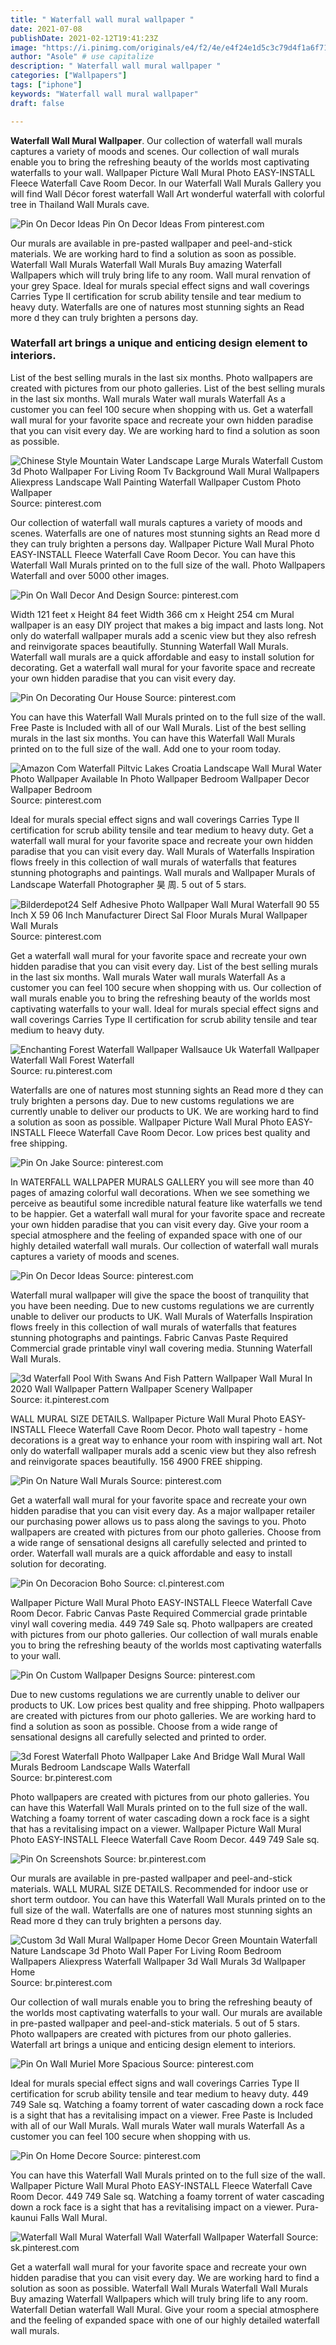 ```yaml
---
title: " Waterfall wall mural wallpaper "
date: 2021-07-08
publishDate: 2021-02-12T19:41:23Z
image: "https://i.pinimg.com/originals/e4/f2/4e/e4f24e1d5c3c79d4f1a6f71e80f906b1.jpg"
author: "Asole" # use capitalize
description: " Waterfall wall mural wallpaper "
categories: ["Wallpapers"]
tags: ["iphone"]
keywords: "Waterfall wall mural wallpaper"
draft: false

---
```



**Waterfall Wall Mural Wallpaper**. Our collection of waterfall wall murals captures a variety of moods and scenes. Our collection of wall murals enable you to bring the refreshing beauty of the worlds most captivating waterfalls to your wall. Wallpaper Picture Wall Mural Photo EASY-INSTALL Fleece Waterfall Cave Room Decor. In our Waterfall Wall Murals Gallery you will find Wall Décor forest waterfall Wall Art wonderful waterfall with colorful tree in Thailand Wall Murals cave.

![Pin On Decor Ideas](https://i.pinimg.com/736x/53/b5/df/53b5df94dbe321ce9acbc3c1ef0e77bf.jpg "Pin On Decor Ideas")
Pin On Decor Ideas From pinterest.com


Our murals are available in pre-pasted wallpaper and peel-and-stick materials. We are working hard to find a solution as soon as possible. Waterfall Wall Murals Waterfall Wall Murals Buy amazing Waterfall Wallpapers which will truly bring life to any room. Wall mural renvation of your grey Space. Ideal for murals special effect signs and wall coverings Carries Type II certification for scrub ability tensile and tear medium to heavy duty. Waterfalls are one of natures most stunning sights an Read more d they can truly brighten a persons day.

### Waterfall art brings a unique and enticing design element to interiors.

List of the best selling murals in the last six months. Photo wallpapers are created with pictures from our photo galleries. List of the best selling murals in the last six months. Wall murals Water wall murals Waterfall As a customer you can feel 100 secure when shopping with us. Get a waterfall wall mural for your favorite space and recreate your own hidden paradise that you can visit every day. We are working hard to find a solution as soon as possible.


![Chinese Style Mountain Water Landscape Large Murals Waterfall Custom 3d Photo Wallpaper For Living Room Tv Background Wall Mural Wallpapers Aliexpress Landscape Wall Painting Waterfall Wallpaper Custom Photo Wallpaper](https://i.pinimg.com/originals/0c/e6/9d/0ce69dba9da7788e89bf5ea1c04e526a.jpg "Chinese Style Mountain Water Landscape Large Murals Waterfall Custom 3d Photo Wallpaper For Living Room Tv Background Wall Mural Wallpapers Aliexpress Landscape Wall Painting Waterfall Wallpaper Custom Photo Wallpaper")
Source: pinterest.com

Our collection of waterfall wall murals captures a variety of moods and scenes. Waterfalls are one of natures most stunning sights an Read more d they can truly brighten a persons day. Wallpaper Picture Wall Mural Photo EASY-INSTALL Fleece Waterfall Cave Room Decor. You can have this Waterfall Wall Murals printed on to the full size of the wall. Photo Wallpapers Waterfall and over 5000 other images.

![Pin On Wall Decor And Design](https://i.pinimg.com/736x/d7/1b/d8/d71bd8714f1049a0455d6541d71c65e6.jpg "Pin On Wall Decor And Design")
Source: pinterest.com

Width 121 feet x Height 84 feet Width 366 cm x Height 254 cm Mural wallpaper is an easy DIY project that makes a big impact and lasts long. Not only do waterfall wallpaper murals add a scenic view but they also refresh and reinvigorate spaces beautifully. Stunning Waterfall Wall Murals. Waterfall wall murals are a quick affordable and easy to install solution for decorating. Get a waterfall wall mural for your favorite space and recreate your own hidden paradise that you can visit every day.

![Pin On Decorating Our House](https://i.pinimg.com/originals/51/54/5f/51545f4c7df470b9b4cbe19792871443.jpg "Pin On Decorating Our House")
Source: pinterest.com

You can have this Waterfall Wall Murals printed on to the full size of the wall. Free Paste is Included with all of our Wall Murals. List of the best selling murals in the last six months. You can have this Waterfall Wall Murals printed on to the full size of the wall. Add one to your room today.

![Amazon Com Waterfall Piltvic Lakes Croatia Landscape Wall Mural Water Photo Wallpaper Available In Photo Wallpaper Bedroom Wallpaper Decor Wallpaper Bedroom](https://i.pinimg.com/474x/fc/42/1c/fc421c68c185821cf93eda3624a0b7f1.jpg "Amazon Com Waterfall Piltvic Lakes Croatia Landscape Wall Mural Water Photo Wallpaper Available In Photo Wallpaper Bedroom Wallpaper Decor Wallpaper Bedroom")
Source: pinterest.com

Ideal for murals special effect signs and wall coverings Carries Type II certification for scrub ability tensile and tear medium to heavy duty. Get a waterfall wall mural for your favorite space and recreate your own hidden paradise that you can visit every day. Wall Murals of Waterfalls Inspiration flows freely in this collection of wall murals of waterfalls that features stunning photographs and paintings. Wall murals and Wallpaper Murals of Landscape Waterfall Photographer 昊 周. 5 out of 5 stars.

![Bilderdepot24 Self Adhesive Photo Wallpaper Wall Mural Waterfall 90 55 Inch X 59 06 Inch Manufacturer Direct Sal Floor Murals Mural Wallpaper Wall Murals](https://i.pinimg.com/originals/78/f2/49/78f2492568b3bcc6403ee9c0d3bd9ed1.jpg "Bilderdepot24 Self Adhesive Photo Wallpaper Wall Mural Waterfall 90 55 Inch X 59 06 Inch Manufacturer Direct Sal Floor Murals Mural Wallpaper Wall Murals")
Source: pinterest.com

Get a waterfall wall mural for your favorite space and recreate your own hidden paradise that you can visit every day. List of the best selling murals in the last six months. Wall murals Water wall murals Waterfall As a customer you can feel 100 secure when shopping with us. Our collection of wall murals enable you to bring the refreshing beauty of the worlds most captivating waterfalls to your wall. Ideal for murals special effect signs and wall coverings Carries Type II certification for scrub ability tensile and tear medium to heavy duty.

![Enchanting Forest Waterfall Wallpaper Wallsauce Uk Waterfall Wallpaper Waterfall Wall Forest Waterfall](https://i.pinimg.com/originals/ac/fa/27/acfa274639783f2fda432ca913bd01aa.jpg "Enchanting Forest Waterfall Wallpaper Wallsauce Uk Waterfall Wallpaper Waterfall Wall Forest Waterfall")
Source: ru.pinterest.com

Waterfalls are one of natures most stunning sights an Read more d they can truly brighten a persons day. Due to new customs regulations we are currently unable to deliver our products to UK. We are working hard to find a solution as soon as possible. Wallpaper Picture Wall Mural Photo EASY-INSTALL Fleece Waterfall Cave Room Decor. Low prices best quality and free shipping.

![Pin On Jake](https://i.pinimg.com/originals/a7/eb/e7/a7ebe7bd4e9832a536306c306bcebe2c.jpg "Pin On Jake")
Source: pinterest.com

In WATERFALL WALLPAPER MURALS GALLERY you will see more than 40 pages of amazing colorful wall decorations. When we see something we perceive as beautiful some incredible natural feature like waterfalls we tend to be happier. Get a waterfall wall mural for your favorite space and recreate your own hidden paradise that you can visit every day. Give your room a special atmosphere and the feeling of expanded space with one of our highly detailed waterfall wall murals. Our collection of waterfall wall murals captures a variety of moods and scenes.

![Pin On Decor Ideas](https://i.pinimg.com/736x/53/b5/df/53b5df94dbe321ce9acbc3c1ef0e77bf.jpg "Pin On Decor Ideas")
Source: pinterest.com

Waterfall mural wallpaper will give the space the boost of tranquility that you have been needing. Due to new customs regulations we are currently unable to deliver our products to UK. Wall Murals of Waterfalls Inspiration flows freely in this collection of wall murals of waterfalls that features stunning photographs and paintings. Fabric Canvas Paste Required Commercial grade printable vinyl wall covering media. Stunning Waterfall Wall Murals.

![3d Waterfall Pool With Swans And Fish Pattern Wallpaper Wall Mural In 2020 Wall Wallpaper Pattern Wallpaper Scenery Wallpaper](https://i.pinimg.com/originals/48/5d/0d/485d0d517ee766a4797141b19aa66062.jpg "3d Waterfall Pool With Swans And Fish Pattern Wallpaper Wall Mural In 2020 Wall Wallpaper Pattern Wallpaper Scenery Wallpaper")
Source: it.pinterest.com

WALL MURAL SIZE DETAILS. Wallpaper Picture Wall Mural Photo EASY-INSTALL Fleece Waterfall Cave Room Decor. Photo wall tapestry - home decorations is a great way to enhance your room with inspiring wall art. Not only do waterfall wallpaper murals add a scenic view but they also refresh and reinvigorate spaces beautifully. 156 4900 FREE shipping.

![Pin On Nature Wall Murals](https://i.pinimg.com/originals/61/a5/19/61a5190da07c35687c0e8d1cd5ef080a.jpg "Pin On Nature Wall Murals")
Source: pinterest.com

Get a waterfall wall mural for your favorite space and recreate your own hidden paradise that you can visit every day. As a major wallpaper retailer our purchasing power allows us to pass along the savings to you. Photo wallpapers are created with pictures from our photo galleries. Choose from a wide range of sensational designs all carefully selected and printed to order. Waterfall wall murals are a quick affordable and easy to install solution for decorating.

![Pin On Decoracion Boho](https://i.pinimg.com/originals/ac/a3/46/aca346e1bb04c347c3a3ca231f54efce.jpg "Pin On Decoracion Boho")
Source: cl.pinterest.com

Wallpaper Picture Wall Mural Photo EASY-INSTALL Fleece Waterfall Cave Room Decor. Fabric Canvas Paste Required Commercial grade printable vinyl wall covering media. 449 749 Sale sq. Photo wallpapers are created with pictures from our photo galleries. Our collection of wall murals enable you to bring the refreshing beauty of the worlds most captivating waterfalls to your wall.

![Pin On Custom Wallpaper Designs](https://i.pinimg.com/originals/a6/90/3d/a6903d8d1fb703ce9ccd9cc2131b1364.jpg "Pin On Custom Wallpaper Designs")
Source: pinterest.com

Due to new customs regulations we are currently unable to deliver our products to UK. Low prices best quality and free shipping. Photo wallpapers are created with pictures from our photo galleries. We are working hard to find a solution as soon as possible. Choose from a wide range of sensational designs all carefully selected and printed to order.

![3d Forest Waterfall Photo Wallpaper Lake And Bridge Wall Mural Wall Murals Bedroom Landscape Walls Waterfall](https://i.pinimg.com/originals/1f/c1/2e/1fc12e00df74a161dbe4099865a6c51a.jpg "3d Forest Waterfall Photo Wallpaper Lake And Bridge Wall Mural Wall Murals Bedroom Landscape Walls Waterfall")
Source: br.pinterest.com

Photo wallpapers are created with pictures from our photo galleries. You can have this Waterfall Wall Murals printed on to the full size of the wall. Watching a foamy torrent of water cascading down a rock face is a sight that has a revitalising impact on a viewer. Wallpaper Picture Wall Mural Photo EASY-INSTALL Fleece Waterfall Cave Room Decor. 449 749 Sale sq.

![Pin On Screenshots](https://i.pinimg.com/originals/ef/76/49/ef7649b306f4f071b344719fd77a7898.jpg "Pin On Screenshots")
Source: br.pinterest.com

Our murals are available in pre-pasted wallpaper and peel-and-stick materials. WALL MURAL SIZE DETAILS. Recommended for indoor use or short term outdoor. You can have this Waterfall Wall Murals printed on to the full size of the wall. Waterfalls are one of natures most stunning sights an Read more d they can truly brighten a persons day.

![Custom 3d Wall Mural Wallpaper Home Decor Green Mountain Waterfall Nature Landscape 3d Photo Wall Paper For Living Room Bedroom Wallpapers Aliexpress Waterfall Wallpaper 3d Wall Murals 3d Wallpaper Home](https://i.pinimg.com/originals/17/f9/92/17f992bddab9c63097b648bbdce76e91.jpg "Custom 3d Wall Mural Wallpaper Home Decor Green Mountain Waterfall Nature Landscape 3d Photo Wall Paper For Living Room Bedroom Wallpapers Aliexpress Waterfall Wallpaper 3d Wall Murals 3d Wallpaper Home")
Source: br.pinterest.com

Our collection of wall murals enable you to bring the refreshing beauty of the worlds most captivating waterfalls to your wall. Our murals are available in pre-pasted wallpaper and peel-and-stick materials. 5 out of 5 stars. Photo wallpapers are created with pictures from our photo galleries. Waterfall art brings a unique and enticing design element to interiors.

![Pin On Wall Muriel More Spacious](https://i.pinimg.com/originals/ed/95/f5/ed95f53a78b25737082b07f39aade9b0.jpg "Pin On Wall Muriel More Spacious")
Source: pinterest.com

Ideal for murals special effect signs and wall coverings Carries Type II certification for scrub ability tensile and tear medium to heavy duty. 449 749 Sale sq. Watching a foamy torrent of water cascading down a rock face is a sight that has a revitalising impact on a viewer. Free Paste is Included with all of our Wall Murals. Wall murals Water wall murals Waterfall As a customer you can feel 100 secure when shopping with us.

![Pin On Home Decore](https://i.pinimg.com/originals/62/70/bf/6270bff8d7ea11759ed983a85f6e933e.jpg "Pin On Home Decore")
Source: pinterest.com

You can have this Waterfall Wall Murals printed on to the full size of the wall. Wallpaper Picture Wall Mural Photo EASY-INSTALL Fleece Waterfall Cave Room Decor. 449 749 Sale sq. Watching a foamy torrent of water cascading down a rock face is a sight that has a revitalising impact on a viewer. Pura-kaunui Falls Wall Mural.

![Waterfall Wall Mural Waterfall Wall Waterfall Wallpaper Waterfall](https://i.pinimg.com/originals/e4/f2/4e/e4f24e1d5c3c79d4f1a6f71e80f906b1.jpg "Waterfall Wall Mural Waterfall Wall Waterfall Wallpaper Waterfall")
Source: sk.pinterest.com

Get a waterfall wall mural for your favorite space and recreate your own hidden paradise that you can visit every day. We are working hard to find a solution as soon as possible. Waterfall Wall Murals Waterfall Wall Murals Buy amazing Waterfall Wallpapers which will truly bring life to any room. Waterfall Detian waterfall Wall Mural. Give your room a special atmosphere and the feeling of expanded space with one of our highly detailed waterfall wall murals.

